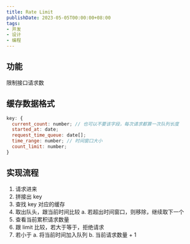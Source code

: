 ```yaml
---
title: Rate Limit
publishDate: 2023-05-05T00:00:00+08:00
tags:
- 开发
- 设计
- 编程
---
```


## 功能

限制接口请求数

## 缓存数据格式

```JavaScript
key: {
  current_count: number; // 也可以不要该字段，每次请求都算一次队列长度
  started_at: date;
  request_time_queue: date[];
  time_range: number; // 时间窗口大小
  count_limit: number;
}
```

## 实现流程

1. 请求进来
2. 拼接出 key
3. 查找 key 对应的缓存
4. 取出队头，跟当前时间比较
    a. 若超出时间窗口，则移除，继续取下一个
5. 查看当前累积请求数量
6. 跟 limit 比较，若大于等于，拒绝请求
7. 若小于
    a. 将当前时间加入队列
    b. 当前请求数量 + 1
